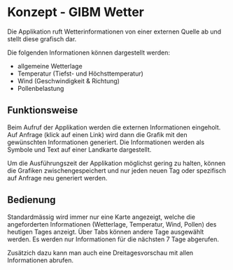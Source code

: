 Konzept - GIBM Wetter
=====================

Die Applikation ruft Wetterinformationen von einer externen Quelle ab und stellt diese grafisch dar.

Die folgenden Informationen können dargestellt werden:

- allgemeine Wetterlage
- Temperatur (Tiefst- und Höchsttemperatur)
- Wind (Geschwindigkeit & Richtung)
- Pollenbelastung

Funktionsweise
--------------

Beim Aufruf der Applikation werden die externen Informationen eingeholt. Auf Anfrage (klick auf einen Link) wird dann die Grafik mit den gewünschten Informationen generiert. Die Informationen werden als Symbole und Text auf einer Landkarte dargestellt. 

Um die Ausführungszeit der Applikation möglichst gering zu halten, können die Grafiken zwischengespeichert und nur jeden neuen Tag oder spezifisch auf Anfrage neu generiert werden.

Bedienung
---------

Standardmässig wird immer nur eine Karte angezeigt, welche die angeforderten Informationen (Wetterlage, Temperatur, Wind, Pollen) des heutigen Tages anzeigt. Über Tabs können andere Tage ausgewählt werden. Es werden nur Informationen für die nächsten 7 Tage abgerufen.

Zusätzich dazu kann man auch eine Dreitagesvorschau mit allen Informationen abrufen.
